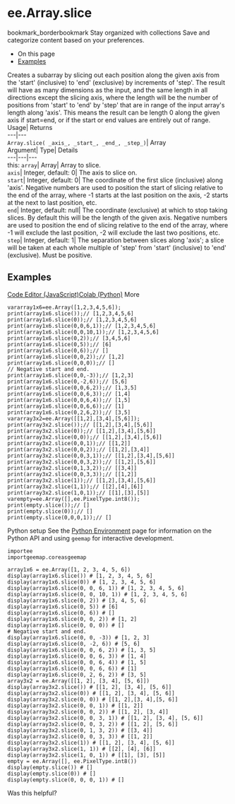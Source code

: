  
#  ee.Array.slice
bookmark_borderbookmark Stay organized with collections  Save and categorize content based on your preferences.
  * On this page
  * [Examples](https://developers.google.com/earth-engine/apidocs/ee-array-slice#examples)


Creates a subarray by slicing out each position along the given axis from the 'start' (inclusive) to 'end' (exclusive) by increments of 'step'. The result will have as many dimensions as the input, and the same length in all directions except the slicing axis, where the length will be the number of positions from 'start' to 'end' by 'step' that are in range of the input array's length along 'axis'. This means the result can be length 0 along the given axis if start=end, or if the start or end values are entirely out of range. 
Usage| Returns  
---|---  
`Array.slice( _axis_, _start_, _end_, _step_)`| Array  
Argument| Type| Details  
---|---|---  
this: `array`| Array| Array to slice.  
`axis`| Integer, default: 0| The axis to slice on.  
`start`| Integer, default: 0| The coordinate of the first slice (inclusive) along 'axis'. Negative numbers are used to position the start of slicing relative to the end of the array, where -1 starts at the last position on the axis, -2 starts at the next to last position, etc.  
`end`| Integer, default: null| The coordinate (exclusive) at which to stop taking slices. By default this will be the length of the given axis. Negative numbers are used to position the end of slicing relative to the end of the array, where -1 will exclude the last position, -2 will exclude the last two positions, etc.  
`step`| Integer, default: 1| The separation between slices along 'axis'; a slice will be taken at each whole multiple of 'step' from 'start' (inclusive) to 'end' (exclusive). Must be positive.  
## Examples
[Code Editor (JavaScript)](https://developers.google.com/earth-engine/apidocs/ee-array-slice#code-editor-javascript-sample)[Colab (Python)](https://developers.google.com/earth-engine/apidocs/ee-array-slice#colab-python-sample) More
```
vararray1x6=ee.Array([1,2,3,4,5,6]);
print(array1x6.slice());// [1,2,3,4,5,6]
print(array1x6.slice(0));// [1,2,3,4,5,6]
print(array1x6.slice(0,0,6,1));// [1,2,3,4,5,6]
print(array1x6.slice(0,0,10,1));// [1,2,3,4,5,6]
print(array1x6.slice(0,2));// [3,4,5,6]
print(array1x6.slice(0,5));// [6]
print(array1x6.slice(0,6));// []
print(array1x6.slice(0,0,2));// [1,2]
print(array1x6.slice(0,0,0));// []
// Negative start and end.
print(array1x6.slice(0,0,-3));// [1,2,3]
print(array1x6.slice(0,-2,6));// [5,6]
print(array1x6.slice(0,0,6,2));// [1,3,5]
print(array1x6.slice(0,0,6,3));// [1,4]
print(array1x6.slice(0,0,6,4));// [1,5]
print(array1x6.slice(0,0,6,6));// [1]
print(array1x6.slice(0,2,6,2));// [3,5]
vararray3x2=ee.Array([[1,2],[3,4],[5,6]]);
print(array3x2.slice());// [[1,2],[3,4],[5,6]]
print(array3x2.slice(0));// [[1,2],[3,4],[5,6]]
print(array3x2.slice(0,0));// [[1,2],[3,4],[5,6]]
print(array3x2.slice(0,0,1));// [[1,2]]
print(array3x2.slice(0,0,2));// [[1,2],[3,4]]
print(array3x2.slice(0,0,3,1));// [[1,2],[3,4],[5,6]]
print(array3x2.slice(0,0,3,2));// [[1,2],[5,6]]
print(array3x2.slice(0,1,3,2));// [[3,4]]
print(array3x2.slice(0,0,3,3));// [[1,2]]
print(array3x2.slice(1));// [[1,2],[3,4],[5,6]]
print(array3x2.slice(1,1));// [[2],[4],[6]]
print(array3x2.slice(1,0,1));// [[1],[3],[5]]
varempty=ee.Array([],ee.PixelType.int8());
print(empty.slice());// []
print(empty.slice(0));// []
print(empty.slice(0,0,0,1));// []
```
Python setup
See the [ Python Environment](https://developers.google.com/earth-engine/guides/python_install) page for information on the Python API and using `geemap` for interactive development.
```
importee
importgeemap.coreasgeemap
```
```
array1x6 = ee.Array([1, 2, 3, 4, 5, 6])
display(array1x6.slice()) # [1, 2, 3, 4, 5, 6]
display(array1x6.slice(0)) # [1, 2, 3, 4, 5, 6]
display(array1x6.slice(0, 0, 6, 1)) # [1, 2, 3, 4, 5, 6]
display(array1x6.slice(0, 0, 10, 1)) # [1, 2, 3, 4, 5, 6]
display(array1x6.slice(0, 2)) # [3, 4, 5, 6]
display(array1x6.slice(0, 5)) # [6]
display(array1x6.slice(0, 6)) # []
display(array1x6.slice(0, 0, 2)) # [1, 2]
display(array1x6.slice(0, 0, 0)) # []
# Negative start and end.
display(array1x6.slice(0, 0, -3)) # [1, 2, 3]
display(array1x6.slice(0, -2, 6)) # [5, 6]
display(array1x6.slice(0, 0, 6, 2)) # [1, 3, 5]
display(array1x6.slice(0, 0, 6, 3)) # [1, 4]
display(array1x6.slice(0, 0, 6, 4)) # [1, 5]
display(array1x6.slice(0, 0, 6, 6)) # [1]
display(array1x6.slice(0, 2, 6, 2)) # [3, 5]
array3x2 = ee.Array([[1, 2], [3, 4], [5, 6]])
display(array3x2.slice()) # [[1, 2], [3, 4], [5, 6]]
display(array3x2.slice(0)) # [[1, 2], [3, 4], [5, 6]]
display(array3x2.slice(0, 0)) # [[1, 2],[3, 4],[5, 6]]
display(array3x2.slice(0, 0, 1)) # [[1, 2]]
display(array3x2.slice(0, 0, 2)) # [[1, 2], [3, 4]]
display(array3x2.slice(0, 0, 3, 1)) # [[1, 2], [3, 4], [5, 6]]
display(array3x2.slice(0, 0, 3, 2)) # [[1, 2], [5, 6]]
display(array3x2.slice(0, 1, 3, 2)) # [[3, 4]]
display(array3x2.slice(0, 0, 3, 3)) # [[1, 2]]
display(array3x2.slice(1)) # [[1, 2], [3, 4], [5, 6]]
display(array3x2.slice(1, 1)) # [[2], [4], [6]]
display(array3x2.slice(1, 0, 1)) # [[1], [3], [5]]
empty = ee.Array([], ee.PixelType.int8())
display(empty.slice()) # []
display(empty.slice(0)) # []
display(empty.slice(0, 0, 0, 1)) # []
```

Was this helpful?
